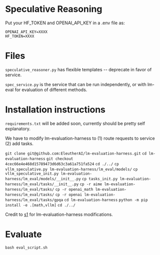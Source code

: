 # Speculative Reasoning

Put your HF_TOKEN and OPENAI_API_KEY in a .env file as:
```
OPENAI_API_KEY=XXXX
HF_TOKEN=XXXX
```

# Files

`speculative_reasoner.py` has flexible templates -- deprecate in favor of service.

`spec_service.py` is the service that can be run independently, or with lm-eval for evaluation of different methods.

# Installation instructions
`requirements.txt` will be added soon, currently should be pretty self explanatory.

We have to modify lm-evaluation-harness to (1) route requests to service (2) add tasks.

`git clone git@github.com:EleutherAI/lm-evaluation-harness.git`
`cd lm-evaluation-harness`
`git checkout 4cec66e4e468d15789473d6d63c3a61a751fa524`
`cd ./../`
`cp vllm_speculative.py lm-evaluation-harness/lm_eval/models/`
`cp vllm_speculative_init.py lm-evaluation-harness/lm_eval/models/__init__.py`
`cp tasks_init.py lm-evaluation-harness/lm_eval/tasks/__init__.py`
`cp -r aime lm-evaluation-harness/lm_eval/tasks/`
`cp -r openai_math lm-evaluation-harness/lm_eval/tasks/`
`cp -r openai lm-evaluation-harness/lm_eval/tasks/gpqa`
`cd lm-evaluation-harness`
`python -m pip install -e .[math,vllm]`
`cd ./../`

Credit to [s1](https://github.com/simplescaling/s1/tree/main) for lm-evaluation-harness modifications.

# Evaluate

`bash eval_script.sh`